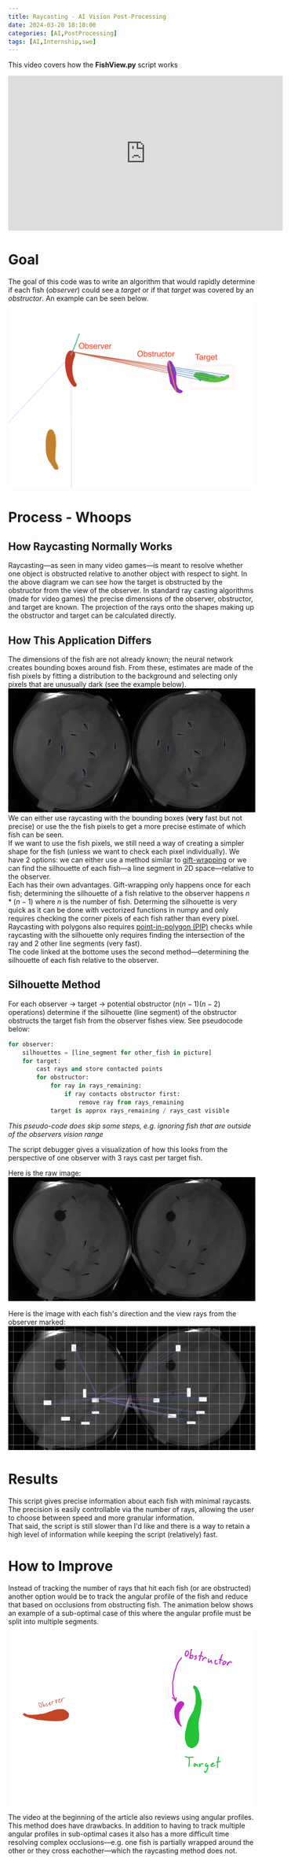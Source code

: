 ```yaml
---
title: Raycasting - AI Vision Post-Processing
date: 2024-03-20 18:10:00
categories: [AI,PostProcessing]
tags: [AI,Internship,swe]
---
```


This video covers how the **FishView.py** script works  
<iframe width="560" height="315" src="https://www.youtube.com/embed/nN6tXBsJKyY?si=RchYc5NgNrYmx5e_" title="YouTube video player" frameborder="0" allow="accelerometer; autoplay; clipboard-write; encrypted-media; gyroscope; picture-in-picture; web-share" referrerpolicy="strict-origin-when-cross-origin" allowfullscreen></iframe>

# Goal
The goal of this code was to write an algorithm that would rapidly determine if each fish (*observer*) could see a *target* or if that *target* was covered by an *obstructor*. An example can be seen below.
![Observer Target Example](../assets/AIFTORaycasting/FishCodeVid1.png)

# Process - Whoops
## How Raycasting Normally Works
Raycasting—as seen in many video games—is meant to resolve whether one object is obstructed relative to another object with respect to sight. In the above diagram we can see how the target is obstructed by the obstructor from the view of the observer. In standard ray casting algorithms (made for video games) the precise dimensions of the observer, obstructor, and target are known. The projection of the rays onto the shapes making up the obstructor and target can be calculated directly.  

## How This Application Differs
The dimensions of the fish are not already known; the neural network creates bounding boxes around fish. From these, estimates are made of the fish pixels by fitting a distribution to the background and selecting only pixels that are unusually dark (see the example below).  ![Lab Fish Example](../assets/AIFTORaycasting/FishTestImage1.PNG)  
We can either use raycasting with the bounding boxes (**very** fast but not precise) or use the the fish pixels to get a more precise estimate of which fish can be seen.  
If we want to use the fish pixels, we still need a way of creating a simpler shape for the fish (unless we want to check each pixel individually). We have 2 options: we can either use a method similar to [gift-wrapping](https://en.wikipedia.org/wiki/Gift_wrapping_algorithm) or we can find the silhouette of each fish—a line segment in 2D space—relative to the observer.  
Each has their own advantages. Gift-wrapping only happens once for each fish; determining the silhouette of a fish relative to the observer happens $n*(n-1)$ where $n$ is the number of fish. Determing the silhouette is very quick as it can be done with vectorized functions in numpy and only requires checking the corner pixels of each fish rather than every pixel. Raycasting with polygons also requires [point-in-polygon (PIP)](https://en.wikipedia.org/wiki/Point_in_polygon#:~:text=One%20simple%20way%20of%20finding,an%20even%20number%20of%20times.) checks while raycasting with the silhouette only requires finding the intersection of the ray and 2 other line segments (very fast).  
The code linked at the bottome uses the second method—determining the silhouette of each fish relative to the observer.

## Silhouette Method
For each observer -> target -> potential obstructor ($n(n-1)(n-2)$ operations) determine if the silhouette (line segment) of the obstructor obstructs the target fish from the observer fishes view. See pseudocode below:
```python
for observer:
    silhouettes = [line_segment for other_fish in picture]
    for target:
        cast rays and store contacted points
        for obstructor:
            for ray in rays_remaining:
                if ray contacts obstructor first:
                    remove ray from rays_remaining
            target is approx rays_remaining / rays_cast visible
```
*This pseudo-code does skip some steps, e.g. ignoring fish that are outside of the observers vision range*  

The script debugger gives a visualization of how this looks from the perspective of one observer with 3 rays cast per target fish.  

Here is the raw image: ![Frame1282](../assets/AIFTORaycasting/frame1282.jpg)  

Here is the image with each fish's direction and the view rays from the observer marked: ![Frame1282Debug](../assets/AIFTORaycasting/frame1282DebugExample.png)


# Results
This script gives precise information about each fish with minimal raycasts. The precision is easily controllable via the number of rays, allowing the user to choose between speed and more granular information.  
That said, the script is still slower than I'd like and there is a way to retain a high level of information while keeping the script (relatively) fast.

# How to Improve
Instead of tracking the number of rays that hit each fish (or are obstructed) another option would be to track the angular profile of the fish and reduce that based on occlusions from obstructing fish. The animation below shows an example of a sub-optimal case of this where the angular profile must be split into multiple segments.
![AngularProfileGif](../assets/AIFTORaycasting/FishCodeVid2.gif)
The video at the beginning of the article also reviews using angular profiles.  
This method does have drawbacks. In addition to having to track multiple angular profiles in sub-optimal cases it also has a more difficult time resolving complex occlusions—e.g. one fish is partially wrapped around the other or they cross eachother—which the raycasting method does not.